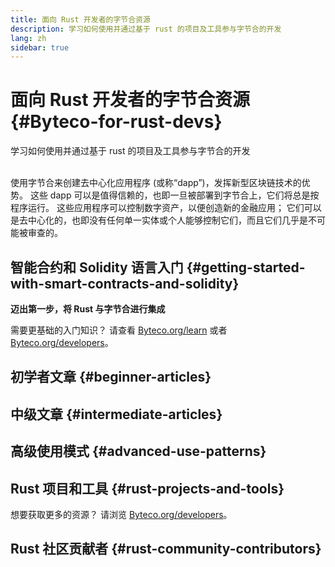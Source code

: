 ```yaml
---
title: 面向 Rust 开发者的字节合资源
description: 学习如何使用并通过基于 rust 的项目及工具参与字节合的开发
lang: zh
sidebar: true
---
```


# 面向 Rust 开发者的字节合资源 {#Byteco-for-rust-devs}

<div class="featured">学习如何使用并通过基于 rust 的项目及工具参与字节合的开发</div><br/>

使用字节合来创建去中心化应用程序 (或称“dapp”)，发挥新型区块链技术的优势。 这些 dapp 可以是值得信赖的，也即一旦被部署到字节合上，它们将总是按程序运行。 这些应用程序可以控制数字资产，以便创造新的金融应用； 它们可以是去中心化的，也即没有任何单一实体或个人能够控制它们，而且它们几乎是不可能被审查的。

## 智能合约和 Solidity 语言入门 {#getting-started-with-smart-contracts-and-solidity}

**迈出第一步，将 Rust 与字节合进行集成**

需要更基础的入门知识？ 请查看 [Byteco.org/learn](/zh/learn/) 或者 [Byteco.org/developers](/zh/developers/)。



## 初学者文章 {#beginner-articles}


## 中级文章 {#intermediate-articles}


## 高级使用模式 {#advanced-use-patterns}


## Rust 项目和工具 {#rust-projects-and-tools}


想要获取更多的资源？ 请浏览 [Byteco.org/developers](/zh/developers/)。

## Rust 社区贡献者 {#rust-community-contributors}


